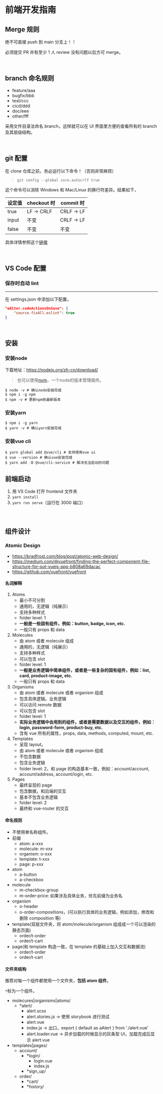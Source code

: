 # 前端开发指南

## Merge 规则

绝不可直接 push 到 main 分支上！！

必须提交 PR 并有至少 1 人 review 没有问题以后方可 merge。

<br>

## branch 命名规则

- feature/aaa
- bugfix/bbb
- test/ccc
- cicd/ddd
- doc/eee
- other/fff

采用文件目录法命名 branch，这样就可以在 UI 界面里方便的查看所有的 branch 及其层级结构。

<br>

## git 配置

在 clone 仓库之前，务必运行以下命令！（否则非常麻烦）

> `git config --global core.autocrlf true`

这个命令可以消除 Windows 和 Mac/Linux 的换行符差异。结果如下，

| 设定值 | checkout 时 | commit 时  |
| ------ | ----------- | ---------- |
| true   | LF -> CRLF  | CRLF -> LF |
| input  | 不变        | CRLF -> LF |
| false  | 不变        | 不变       |

具体详情参照这个[链接](https://qiita.com/uggds/items/00a1974ec4f115616580)

<br>

## VS Code 配置

### 保存时自动 lint

---

在 settings.json 中添加以下配置，

```json
"editor.codeActionsOnSave": {
    "source.fixAll.eslint": true
}
```

<br>

## 安装

### 安装node

下载地址：https://nodejs.org/zh-cn/download/

> 也可以使用[nvm](https://github.com/coreybutler/nvm-windows)，一个node的版本管理插件。

```shell
$ node -v # 确认node安装完成
$ npm i -g npm
$ npm -v # 更新npm到最新版本
```

### 安装yarn

```shell
$ npm i -g yarn
$ yarn -v # 确认yarn安装完成
```

### 安装vue cli

```shell
$ yarn global add @vue/cli # 支持使用vue ui
$ vue --version # 确认vue安装完成
$ yarn add -D @vue/cli-service # 解决无法启动的问题
```

## 前端启动

1. 用 VS Code 打开 frontend 文件夹
2. `yarn install`
3. `yarn run serve`（运行在 3000 端口）

### 

<br>

## 组件设计

### Atomic Design

- <https://bradfrost.com/blog/post/atomic-web-design/>
- <https://medium.com/@vuefront/finding-the-perfect-component-file-structure-for-out-vuejs-app-b808a69dacac>
- <https://github.com/vuefront/vuefront>

#### 名词解释

1. Atoms
   - 最小不可分割
   - 通用的，无逻辑（纯展示）
   - 支持多种样式
   - folder level: 1
   - **一般是一些固有组件，例如：button, badge, icon, etc.**
   - 一般只有 props 和 data
2. Molecules
   - 由 atom 或者 molecule 组成
   - 通用的，无逻辑（纯展示）
   - 支持多种样式
   - 可以包含 slot
   - folder level: 1
   - **一般是业务逻辑中简单组件，或者是一些复杂的固有组件，例如：list, card, product-image, etc.**
   - 一般只有 props 和 data
3. Organisms
   - 由 atom 或者 molecule 或者 organism 组成
   - 包含具体逻辑。业务逻辑
   - 可以访问 remote 数据
   - 可以包含 slot
   - folder level: 1
   - **实际业务逻辑中会用到的组件，或者是需要数据以及交互的组件，例如：login, password-form, product-buy, etc.**
   - 含有 vue 所有的属性，props, data, methods, computed, mount, etc.
4. Templates
   - 呈现 layout。
   - 由 atom 或者 molecule 或者 organism 组成
   - 不包含数据
   - 包含业务逻辑
   - folder level: 2，和 page 的构造基本一致，例如：account/account, account/address, account/login, etc.
5. Pages
   - 最终呈现的 page
   - 包含数据，和后端的交互
   - 基本不包含业务逻辑
   - folder level: 2
   - 最终和 vue-router 的交互

#### 命名规则

- 不使用单名称组件。
- 前缀
  - atom: a-xxx
  - molecule: m-xxx
  - organism: o-xxx
  - template: t-xxx
  - page: p-xxx
- atom
  - a-button
  - a-checkbox
- molecule
  - m-checkbox-group
  - m-order-price: 如果涉及具体业务，优先前缀为业务名
- organism
  - o-header
  - o-order-compositions，(可以执行具体的业务逻辑，例如添加，修改和删除 composition 等)
- template(双层文件夹，将 atom/molecule/organism 组成成一个可以渲染的静态页面)
  - order/t-order
  - order/t-cart
- page(和 template 构造一致，在 template 的基础上加入交互和数据流)
  - order/t-order
  - order/t-cart

#### 文件夹结构

推荐对每一个组件都使用一个文件夹，**包括 atom 组件**。

`*`标为一个组件。

- molecures|organisms|atoms/
  - \*alert/
    - alert.scss
    - alert.stories.js -> 使用 storybook 进行测试
    - alert.vue
    - index.js -> 出口，export { default as aAlert } from './alert.vue'
    - alert.loader.vue -> 异步加载的时候显示的灰条型 UI，加载完成后显示 alert.vue
- templates|pages/
  - account/
    - \*login/
      - login.vue
      - index.js
    - \*sign_up/
  - order/
    - \*cart/
    - \*history/
